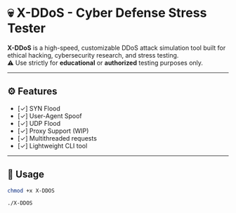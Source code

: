 # 💀 X-DDoS - Cyber Defense Stress Tester

**X-DDoS** is a high-speed, customizable DDoS attack simulation tool built for ethical hacking, cybersecurity research, and stress testing.  
⚠️ Use strictly for **educational** or **authorized** testing purposes only.

---

## ⚙️ Features

- [✓] SYN Flood
- [✓] User-Agent Spoof
- [✓] UDP Flood
- [✓] Proxy Support (WIP)
- [✓] Multithreaded requests
- [✓] Lightweight CLI tool

---

## 🚀 Usage

```bash
chmod +x X-DDOS

./X-DDOS
